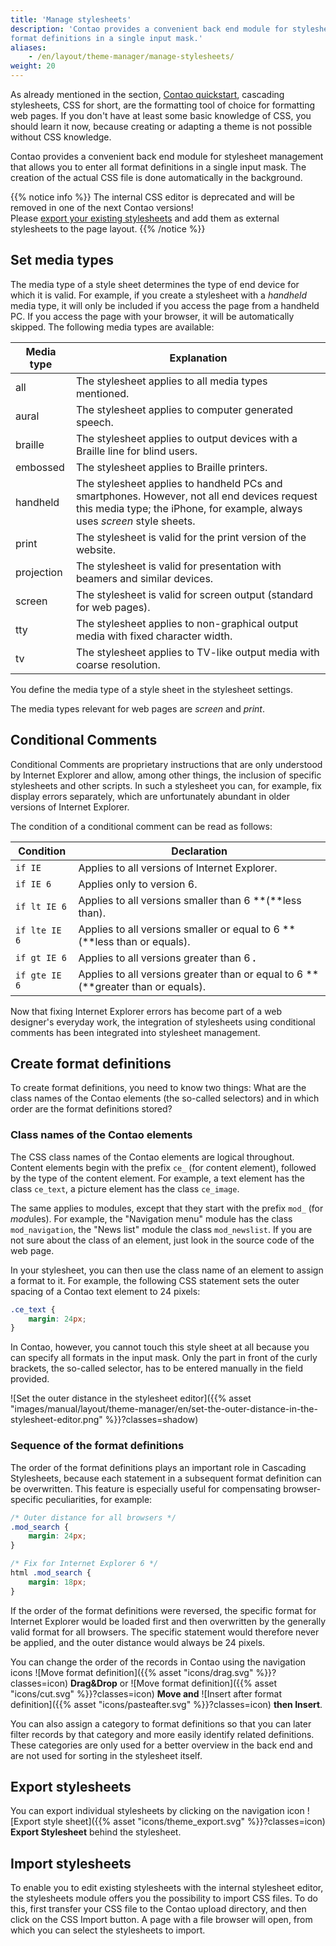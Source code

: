 ```yaml
---
title: 'Manage stylesheets'
description: 'Contao provides a convenient back end module for stylesheet management which allows you to enter all 
format definitions in a single input mask.'
aliases:
    - /en/layout/theme-manager/manage-stylesheets/
weight: 20
---
```


As already mentioned in the section, [Contao quickstart](/en/introduction/contao-quickstart/), cascading stylesheets, 
CSS for short, are the formatting tool of choice for formatting web pages. If you don't have at least some basic 
knowledge of CSS, you should learn it now, because creating or adapting a theme is not possible without CSS knowledge.

Contao provides a convenient back end module for stylesheet management that allows you to enter all format definitions 
in a single input mask. The creation of the actual CSS file is done automatically in the background.

{{% notice info %}}
The internal CSS editor is deprecated and will be removed in one of the next Contao versions!  
Please [export your existing stylesheets](#export-stylesheets) and add them as external stylesheets to the page 
layout.
{{% /notice %}}


## Set media types

The media type of a style sheet determines the type of end device for which it is valid. For example, if you create a 
stylesheet with a *handheld* media type, it will only be included if you access the page from a handheld PC. If you 
access the page with your browser, it will be automatically skipped. The following media types are available:

| Media type | Explanation |
| ---------- | ----------- |
| all | The stylesheet applies to all media types mentioned. |
| aural | The stylesheet applies to computer generated speech. |
| braille | The stylesheet applies to output devices with a Braille line for blind users. |
| embossed | The stylesheet applies to Braille printers. |
| handheld | The stylesheet applies to handheld PCs and smartphones. However, not all end devices request this media type; the iPhone, for example, always uses *screen* style sheets. |
| print | The stylesheet is valid for the print version of the website. |
| projection | The stylesheet is valid for presentation with beamers and similar devices. |
| screen | The stylesheet is valid for screen output (standard for web pages). |
| tty | The stylesheet applies to non-graphical output media with fixed character width. |
| tv | The stylesheet applies to TV-like output media with coarse resolution. |

You define the media type of a style sheet in the stylesheet settings.

The media types relevant for web pages are *screen* and *print*.


## Conditional Comments

Conditional Comments are proprietary instructions that are only understood by Internet Explorer and allow, among other 
things, the inclusion of specific stylesheets and other scripts. In such a stylesheet you can, for example, fix display 
errors separately, which are unfortunately abundant in older versions of Internet Explorer.

The condition of a conditional comment can be read as follows:

| Condition | Declaration |
| --------- | ----------- |
| `if IE` | Applies to all versions of Internet Explorer. |
| `if IE 6` | Applies only to version 6. |
| `if lt IE 6` | Applies to all versions smaller than 6  **(**less than). |
| `if lte IE 6` | Applies to all versions smaller or equal to 6  **(**less than or equals). |
| `if gt IE 6` | Applies to all versions greater than 6 **.** |
| `if gte IE 6` | Applies to all versions greater than or equal to 6  **(**greater than or equals). |

Now that fixing Internet Explorer errors has become part of a web designer's everyday work, the integration of 
stylesheets using conditional comments has been integrated into stylesheet management.


## Create format definitions

To create format definitions, you need to know two things: What are the class names of the Contao elements 
(the so-called selectors) and in which order are the format definitions stored?


### Class names of the Contao elements

The CSS class names of the Contao elements are logical throughout. Content elements begin with the prefix `ce_` (for 
*c*ontent *e*lement), followed by the type of the content element. For example, a text element has the class `ce_text`, 
a picture element has the class `ce_image`.

The same applies to modules, except that they start with the prefix `mod_` (for *mod*ules). For example, the 
"Navigation menu" module has the class `mod_navigation`, the "News list" module the class `mod_newslist`. If you are 
not sure about the class of an element, just look in the source code of the web page.

In your stylesheet, you can then use the class name of an element to assign a format to it. For example, the following 
CSS statement sets the outer spacing of a Contao text element to 24 pixels:

```css
.ce_text {
    margin: 24px;
}
```

In Contao, however, you cannot touch this style sheet at all because you can specify all formats in the input mask. 
Only the part in front of the curly brackets, the so-called selector, has to be entered manually in the field provided.

![Set the outer distance in the stylesheet editor]({{% asset "images/manual/layout/theme-manager/en/set-the-outer-distance-in-the-stylesheet-editor.png" %}}?classes=shadow)


### Sequence of the format definitions

The order of the format definitions plays an important role in Cascading Stylesheets, because each statement in a 
subsequent format definition can be overwritten. This feature is especially useful for compensating browser-specific 
peculiarities, for example:

```css
/* Outer distance for all browsers */
.mod_search {
    margin: 24px;
}

/* Fix for Internet Explorer 6 */
html .mod_search {
    margin: 18px;
}
```

If the order of the format definitions were reversed, the specific format for Internet Explorer would be loaded first 
and then overwritten by the generally valid format for all browsers. The specific statement would therefore never be 
applied, and the outer distance would always be 24 pixels.

You can change the order of the records in Contao using the navigation icons 
![Move format definition]({{% asset "icons/drag.svg" %}}?classes=icon) **Drag&amp;Drop** or
![Move format definition]({{% asset "icons/cut.svg" %}}?classes=icon) **Move and** 
![Insert after format definition]({{% asset "icons/pasteafter.svg" %}}?classes=icon) **then Insert**.

You can also assign a category to format definitions so that you can later filter records by that category and more 
easily identify related definitions. These categories are only used for a better overview in the back end and are not 
used for sorting in the stylesheet itself.


## Export stylesheets

You can export individual stylesheets by clicking on the navigation icon 
![Export style sheet]({{% asset "icons/theme_export.svg" %}}?classes=icon) **Export Stylesheet** behind the stylesheet.


## Import stylesheets

To enable you to edit existing stylesheets with the internal stylesheet editor, the stylesheets module offers you the 
possibility to import CSS files. To do this, first transfer your CSS file to the Contao upload directory, and then 
click on the CSS Import button. A page with a file browser will open, from which you can select the stylesheets to 
import.
